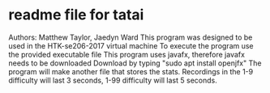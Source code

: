 # readme file for tatai
Authors: Matthew Taylor, Jaedyn Ward
This program was designed to be used in the HTK-se206-2017 virtual machine
To execute the program use the provided executable file
This program uses javafx, therefore javafx needs to be downloaded
Download by typing "sudo apt install openjfx"
The program will make another file that stores the stats.
Recordings in the 1-9 difficulty will last 3 seconds, 1-99 difficulty will last 5 seconds.
 
